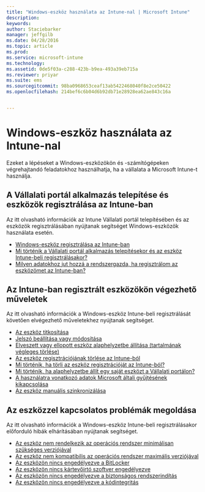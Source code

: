 ```yaml
---
title: "Windows-eszköz használata az Intune-nal | Microsoft Intune"
description: 
keywords: 
author: Staciebarker
manager: jeffgilb
ms.date: 04/28/2016
ms.topic: article
ms.prod: 
ms.service: microsoft-intune
ms.technology: 
ms.assetid: 0de5f03a-c288-423b-b9ea-493a39eb715a
ms.reviewer: priyar
ms.suite: ems
ms.sourcegitcommit: 98ba0968653ceaf13ab5422468040f8e2ce50422
ms.openlocfilehash: 214bef6c6b04d6b92db71e28928ea62ae843c16a


---
```


# Windows-eszköz használata az Intune-nal

Ezeket a lépéseket a Windows-eszközökön és -számítógépeken végrehajtandó feladatokhoz használhatja, ha a vállalata a Microsoft Intune-t használja.

## A Vállalati portál alkalmazás telepítése és eszközök regisztrálása az Intune-ban

Az itt olvasható információk az Intune Vállalati portál telepítésében és az eszközök regisztrálásában nyújtanak segítséget Windows-eszközök használata esetén.

- [Windows-eszköz regisztrálása az Intune-ban](enroll-your-device-in-intune-windows.md)</br>
- [Mi történik a Vállalati portál alkalmazás telepítésekor és az eszköz Intune-beli regisztrálásakor?](what-happens-if-you-install-the-company-portal-app-and-enroll-your-device-in-intune-windows.md)</br>
- [Milyen adatokhoz jut hozzá a rendszergazda, ha regisztrálom az eszközömet az Intune-ban?](what-can-your-it-administrator-see-when-you-enroll-your-device-in-intune-windows.md)

## Az Intune-ban regisztrált eszközökön végezhető műveletek

Az itt olvasható információk a Windows-eszköz Intune-beli regisztrálását követően elvégezhető műveletekhez nyújtanak segítséget.

- [Az eszköz titkosítása](encrypt-your-device-windows.md)</br>
- [Jelszó beállítása vagy módosítása](set-or-change-your-password-windows.md)</br>
- [Elveszett vagy ellopott eszköz alaphelyzetbe állítása (tartalmának végleges törlése)](reset-erase-your-lost-or-stolen-device-windows.md)</br>
- [Az eszköz regisztrációjának törlése az Intune-ból](unenroll-your-device-from-intune-windows.md)</br>
- [Mi történik, ha törli az eszköz regisztrációját az Intune-ból?](what-happens-if-you-unenroll-your-device-from-intune-windows.md)</br>
- [Mi történik, ha alaphelyzetbe állít egy saját eszközt a Vállalati portálon?](what-happens-if-you-reset-your-device-using-the-company-portal-windows.md)</br>
- [A használatra vonatkozó adatok Microsoft általi gyűjtésének kikapcsolása](turn-off-microsoft-usage-data-collection-windows.md)</br>
- [Az eszköz manuális szinkronizálása](sync-your-device-manually-windows.md)

## Az eszközzel kapcsolatos problémák megoldása

Az itt olvasható információk a Windows-eszköz Intune-beli regisztrálásakor előforduló hibák elhárításában nyújtanak segítséget.

- [Az eszköz nem rendelkezik az operációs rendszer minimálisan szükséges verziójával](device-doesnt-have-the-required-minimum-operating-system-version-windows.md)</br>
- [Az eszköz nem kompatibilis az operációs rendszer maximális verziójával](device-doesnt-comply-with-maximum-operating-system-version-windows.md)</br>
- [Az eszközön nincs engedélyezve a BitLocker](device-doesnt-have-bitlocker-enabled-windows.md)</br>
- [Az eszközön nincs kártevőirtó szoftver engedélyezve](device-doesnt-have-antimalware-software-enabled-windows.md)</br>
- [Az eszközön nincs engedélyezve a biztonságos rendszerindítás](device-doesnt-have-secure-boot-enabled-windows.md)</br>
- [Az eszközön nincs engedélyezve a kódintegritás](device-doesnt-have-code-integrity-enabled-windows.md)





<!--HONumber=Jun16_HO4-->


